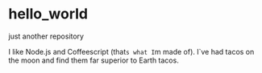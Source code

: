 # hello_world
just another repository

I like Node.js and Coffeescript (that`s what I`m made of).
I`ve had tacos on the moon and find them far superior to Earth tacos.
